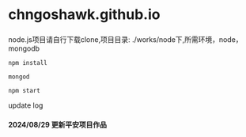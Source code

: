 # chngoshawk.github.io

###
node.js项目请自行下载clone,项目目录: ./works/node下,所需环境，node，mongodb
````
npm install

mongod

npm start
````

update log

#### 2024/08/29 更新平安项目作品
